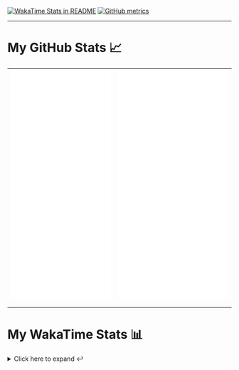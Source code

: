 [![WakaTime Stats in README](https://github.com/LOsioChico/LOsioChico/actions/workflows/waka.yml/badge.svg)](https://github.com/LOsioChico/LOsioChico/actions/workflows/waka.yml) [![GitHub metrics](https://github.com/LOsioChico/LOsioChico/actions/workflows/metrics.yml/badge.svg)](https://github.com/LOsioChico/LOsioChico/actions/workflows/metrics.yml)

---

# My GitHub Stats 📈

| ![](./assets/metrics.svg) | ![](./assets/metrics2.svg) |
| ------------------------- | -------------------------- |

---

# My WakaTime Stats 📊

<details>
<summary>Click here to expand ↩️</summary>
<br>

<!--START_SECTION:waka-->
![Code Time](http://img.shields.io/badge/Code%20Time-2%2C192%20hrs%206%20mins-blue)

![Lines of code](https://img.shields.io/badge/From%20Hello%20World%20I%27ve%20Written-390.8%20thousand%20lines%20of%20code-blue)

**🐱 My GitHub Data** 

> 📦 699.6 kB Used in GitHub's Storage 
 > 
> 🏆 37 Contributions in the Year 2025
 > 
> 🚫 Not Opted to Hire
 > 
> 📜 28 Public Repositories 
 > 
> 🔑 33 Private Repositories 
 > 
**I'm a Night 🦉** 

```text
🌞 Morning                607 commits         ███░░░░░░░░░░░░░░░░░░░░░░   13.77 % 
🌆 Daytime                1394 commits        ████████░░░░░░░░░░░░░░░░░   31.63 % 
🌃 Evening                1508 commits        █████████░░░░░░░░░░░░░░░░   34.22 % 
🌙 Night                  898 commits         █████░░░░░░░░░░░░░░░░░░░░   20.38 % 
```
📅 **I'm Most Productive on Thursday** 

```text
Monday                   629 commits         ████░░░░░░░░░░░░░░░░░░░░░   14.27 % 
Tuesday                  656 commits         ████░░░░░░░░░░░░░░░░░░░░░   14.89 % 
Wednesday                489 commits         ███░░░░░░░░░░░░░░░░░░░░░░   11.10 % 
Thursday                 805 commits         █████░░░░░░░░░░░░░░░░░░░░   18.27 % 
Friday                   666 commits         ████░░░░░░░░░░░░░░░░░░░░░   15.11 % 
Saturday                 745 commits         ████░░░░░░░░░░░░░░░░░░░░░   16.90 % 
Sunday                   417 commits         ██░░░░░░░░░░░░░░░░░░░░░░░   09.46 % 
```


📊 **This Week I Spent My Time On** 

```text
💬 Programming Languages: 
Scala                    3 hrs 49 mins       █████████░░░░░░░░░░░░░░░░   35.11 % 
Other                    2 hrs 27 mins       ██████░░░░░░░░░░░░░░░░░░░   22.54 % 
JSON                     1 hr 44 mins        ████░░░░░░░░░░░░░░░░░░░░░   16.05 % 
TypeScript               1 hr 11 mins        ███░░░░░░░░░░░░░░░░░░░░░░   10.89 % 
YAML                     1 hr 10 mins        ███░░░░░░░░░░░░░░░░░░░░░░   10.79 % 
```

**I Mostly Code in TypeScript** 

```text
TypeScript               33 repos            █████████████░░░░░░░░░░░░   50.77 % 
Scala                    9 repos             ███░░░░░░░░░░░░░░░░░░░░░░   13.85 % 
JavaScript               7 repos             ███░░░░░░░░░░░░░░░░░░░░░░   10.77 % 
CSS                      5 repos             ██░░░░░░░░░░░░░░░░░░░░░░░   07.69 % 
Java                     2 repos             █░░░░░░░░░░░░░░░░░░░░░░░░   03.08 % 
```




 Last Updated on 19/05/2025 01:13:43 UTC
<!--END_SECTION:waka-->

## </details>
